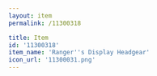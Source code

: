 ```yaml
---
layout: item
permalink: /11300318

title: Item
id: '11300318'
item_name: 'Ranger''s Display Headgear'
icon_url: '11300031.png'
---
```

